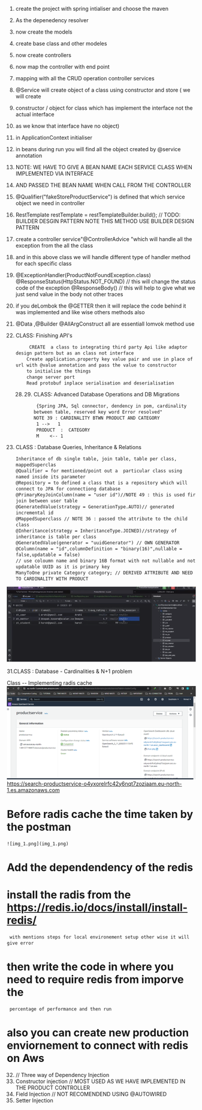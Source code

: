 1. create the project with spring intialiser and choose the maven
2. As the depenedency resolver
3. now create the models
4. create base class and other modeles
5. now create controllers
6. now map the controller with end point
7. mapping with all the CRUD operation controller services
8. @Service will create object of a class using constructor and store ( we will create
9. constructor / object for class which has implement the interface not the actual interface
10. as we know that interface have no object)
11. in ApplicationContext initialiser
12. in beans during run you will find all the object created by @service annotation
13. NOTE: WE HAVE TO GIVE A BEAN NAME EACH SERVICE CLASS WHEN IMPLEMENTED VIA INTERFACE
14. AND PASSED THE BEAN NAME WHEN CALL FROM THE CONTROLLER
15. @Qualifier("fakeStoreProductService") is defined that which service object we need in controller
16. RestTemplate restTemplate = restTemplateBuilder.build(); // TODO: BUILDER DESGIN PATTERN NOTE THIS METHOD USE BUILDER DESIGN PATTERN
17. create a controller service"@ControllerAdvice "which will handle all the exception from the all the class
18. and in this above class we will handle different type of handler method for each specific class
19. @ExceptionHandler(ProductNotFoundException.class)
     @ResponseStatus(HttpStatus.NOT_FOUND) // this will change the status code of the exception
    @ResponseBody() // this will help to give what we just send value in the body not other traces
20. if you deLombok the @GETTER then it will replace the code behind it was implemented and like wise others methods also
21. @Data ,@Builder @AllArgConstruct all are essentiall lomvok method use

23. CLASS: Finishing API's

             CREATE  a class to integrating third party Api like adaptor design pattern but as an class not interface
            Create application.property key value pair and use in place of url with @value annotation and pass the value to constructor
            to initialise the things 
            change server port 
            Read protobuf inplace serialisation and deserialisation
    28.  
        29. CLASS: Advanced Database Operations and DB Migrations
           
                 {Spring JPA, Sql connector, dendency in pom, cardinality between table, reserved key word Error resolved"
                NOTE 39 : CARDINALITY BTWN PRODUCT AND CATEGORY
                 1 -->   1
                 PRODUCT  :  CATEGORY
                 M    <-- 1
30. CLASS : Database Queries, Inheritance & Relations
    
        Inheritance of db single table, join table, table per class, mappedSuperclas
        @Qualifier = for mentioned/point out a  particular class using named inside its parameter
        @Repository = to defined a class that is a repository which will connect to JPA for connectiong database
        @PrimaryKeyJoinColumn(name = "user id")//NOTE 49 : this is used fir join between user table
        @GeneratedValue(strategy = GenerationType.AUTO)// generated incremental id
        @MappedSuperclass // NOTE 36 : passed the attribute to the child class
        @Inheritance(strategy = InheritanceType.JOINED)//strategy of inheritance is table per class
        @GeneratedValue(generator = "uuidGenerator") // OWN GENERATOR
        @Column(name = "id",columnDefinition = "binary(16)",nullable = false,updatable = false)
        // use coloumn name and binary 16B format with not nullable and not updatable UUID as it is primary key
        ManyToOne private Category category; // DERIVED ATTRIBUTE AND NEED TO CARDINALITY WITH PRODUCT
![img.png](img.png)

31.CLASS : Database - Cardinalities & N+1 problem
       
           
          





Class -- Implementing radis cache
![img_2.png](img_2.png)
https://search-productservice-o4yxorelrfc42y6nqt7zozjaam.eu-north-1.es.amazonaws.com
  # Before radis cache the time taken by the postman 
    ![img_1.png](img_1.png)
   # Add the dependendency of the redis 
   # install the radis from the https://redis.io/docs/install/install-redis/ 
     with mentions steps for local environement setup other wise it will give error
   # then write the code in where you need to require redis from imporve the 
     percentage of performance and then run
   # also you can create new production enviornement to connect with redis on Aws 
    
32. // Three way of Dependency Injection
33. Constructor injection // MOST USED AS WE HAVE IMPLEMENTED IN THE PRODUCT CONTROLLER
34. Field Injection  // NOT RECOMENDEND USING @AUTOWIRED
35. Setter Injection

